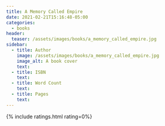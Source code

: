 ```yaml
---
title: A Memory Called Empire
date: 2021-02-21T15:16:48-05:00
categories:
  - books
header:
  teaser: /assets/images/books/a_memory_called_empire.jpg
sidebar:
  - title: Author
    image: /assets/images/books/a_memory_called_empire.jpg
    image_alt: A book cover
    text:
  - title: ISBN
    text:
  - title: Word Count
    text:
  - title: Pages
    text:
---
```


{% include ratings.html rating=0%}